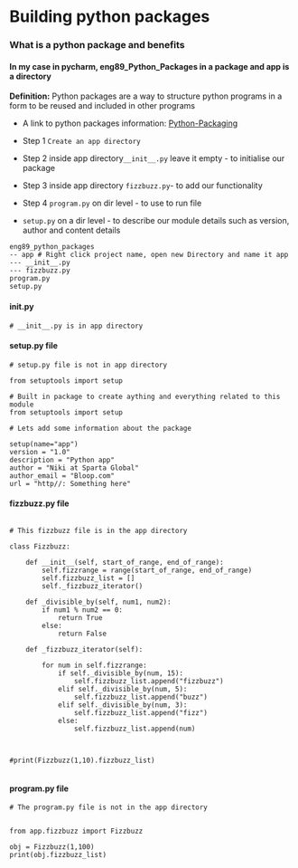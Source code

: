 # Building python packages
### What is a python package and benefits
#### In my case in pycharm, eng89_Python_Packages in a package and app is a directory

**Definition:** Python packages are a way to structure python programs in a form to be reused and included in other programs 
- A link to python packages information: [Python-Packaging](https://python-packaging.readthedocs.io/en/latest/minimal.html)

- Step 1 `Create an app directory`
- Step 2 inside app directory`__init__.py` leave it empty - to initialise our package
- Step 3 inside app directory `fizzbuzz.py`- to add our functionality
- Step 4 `program.py` on dir level - to use to run file 
- `setup.py` on a dir level - to describe our module details such as version, author and content details

```
eng89_python_packages
-- app # Right click project name, open new Directory and name it app
--- __init__.py
--- fizzbuzz.py
program.py
setup.py

```
#### __init__.py
`# __init__.py is in app directory`


#### setup.py file

```
# setup.py file is not in app directory

from setuptools import setup

# Built in package to create aything and everything related to this module 
from setuptools import setup

# Lets add some information about the package

setup(name="app")
version = "1.0"
description = "Python app"
author = "Niki at Sparta Global"
author_email = "Bloop.com"
url = "http//: Something here"
```

#### fizzbuzz.py file


```

# This fizzbuzz file is in the app directory

class Fizzbuzz:

    def __init__(self, start_of_range, end_of_range):
        self.fizzrange = range(start_of_range, end_of_range)
        self.fizzbuzz_list = []
        self._fizzbuzz_iterator()

    def _divisible_by(self, num1, num2):
        if num1 % num2 == 0:
            return True
        else:
            return False

    def _fizzbuzz_iterator(self):

        for num in self.fizzrange:
            if self._divisible_by(num, 15):
                self.fizzbuzz_list.append("fizzbuzz")
            elif self._divisible_by(num, 5):
                self.fizzbuzz_list.append("buzz")
            elif self._divisible_by(num, 3):
                self.fizzbuzz_list.append("fizz")
            else:
                self.fizzbuzz_list.append(num)



#print(Fizzbuzz(1,10).fizzbuzz_list)


```

#### program.py file

```
# The program.py file is not in the app directory


from app.fizzbuzz import Fizzbuzz

obj = Fizzbuzz(1,100)
print(obj.fizzbuzz_list)
```

